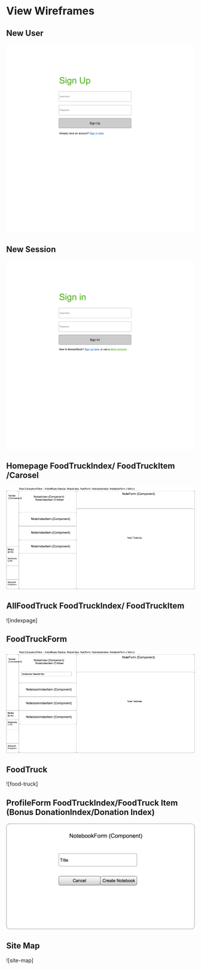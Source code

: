 # View Wireframes

## New User
![new-user]

## New Session
![new-session]

## Homepage FoodTruckIndex/ FoodTruckItem /Carosel 
![homepage]

## AllFoodTruck FoodTruckIndex/ FoodTruckItem
![indexpage]

## FoodTruckForm
![food-truck-form]

## FoodTruck
![food-truck]

## ProfileForm FoodTruckIndex/FoodTruck Item (Bonus DonationIndex/Donation Index)
![profile-form]

## Site Map
![site-map]

[new-user]: ./wireframes/new_user.png
[new-session]: ./wireframes/new_session.png
[homepage]: ./wireframes/root_notes.png
[food-truck-form]: ./wireframes/root_notebooks.png
[profile-form]: ./wireframes/notebook_form.png
[component-heirarchy]: ./wireframes/component_heirarchy.png
